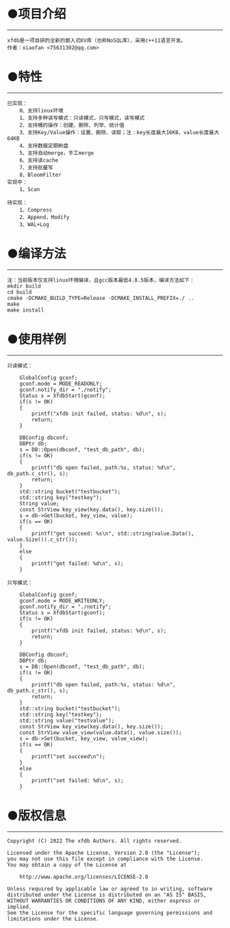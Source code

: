 # ●项目介绍   
***   
    xfdb是一项自研的全新的嵌入式KV库（也称NoSQL库），采用c++11语言开发。   
    作者：xiaofan <75631302@qq.com>   
   
# ●特性   
***    
    已实现：  
        0、支持linux环境
        1、支持多种读写模式：只读模式，只写模式，读写模式   
        2、支持桶的操作：创建、删除、列举、统计值   
        3、支持Key/Value操作：设置、删除、读取；注：key长度最大16KB，value长度最大64KB
        4、支持数据定期刷盘  
        5、支持自动merge，手工merge
        6、支持读cache
        7、支持批量写
        8、BloomFilter
    实现中：  
        1、Scan
   
    待实现：   
        1、Compress   
        2、Append，Modify   
        3、WAL+Log   
   
# ●编译方法   
***   
    注：当前版本仅支持linux环境编译，且gcc版本最低4.8.5版本，编译方法如下：   
    mkdir build   
    cd build    
    cmake -DCMAKE_BUILD_TYPE=Release -DCMAKE_INSTALL_PREFIX=./ ..   
    make   
    make install   
   
# ●使用样例   
***   
    只读模式：   
```  
	GlobalConfig gconf;
	gconf.mode = MODE_READONLY;
	gconf.notify_dir = "./notify";
	Status s = XfdbStart(gconf);
	if(s != OK)
	{
		printf("xfdb init failed, status: %d\n", s);
		return;
	}

	DBConfig dbconf;
	DBPtr db;
	s = DB::Open(dbconf, "test_db_path", db);
	if(s != OK)
	{
		printf("db open failed, path:%s, status: %d\n", db_path.c_str(), s);
		return;
	}
	std::string bucket("testbucket");
	std::string key("testkey");
	String value;
	const StrView key_view(key.data(), key.size());
	s = db->Get(bucket, key_view, value);
	if(s == OK)
	{
		printf("get succeed: %s\n", std::string(value.Data(), value.Size()).c_str());
	}
	else
	{
		printf("get failed: %d\n", s);
	}	
```  
    只写模式：   
```  
	GlobalConfig gconf;
	gconf.mode = MODE_WRITEONLY;
	gconf.notify_dir = "./notify";
	Status s = XfdbStart(gconf);
	if(s != OK)
	{
		printf("xfdb init failed, status: %d\n", s);
		return;
	}

	DBConfig dbconf;
	DBPtr db;
	s = DB::Open(dbconf, "test_db_path", db);
	if(s != OK)
	{
		printf("db open failed, path:%s, status: %d\n", db_path.c_str(), s);
		return;
	}
	std::string bucket("testbucket");
	std::string key("testkey");
	std::string value("testvalue");
	const StrView key_view(key.data(), key.size());
	const StrView value_view(value.data(), value.size());
	s = db->Set(bucket, key_view, value_view);
	if(s == OK)
	{
		printf("set succeed\n");
	}
	else
	{
		printf("set failed: %d\n", s);
	}
```  
   
# ●版权信息   
***   
    Copyright (C) 2022 The xfdb Authors. All rights reserved.   
   
    Licensed under the Apache License, Version 2.0 (the "License");   
    you may not use this file except in compliance with the License.   
    You may obtain a copy of the License at   
   
        http://www.apache.org/licenses/LICENSE-2.0   
   
    Unless required by applicable law or agreed to in writing, software   
    distributed under the License is distributed on an "AS IS" BASIS,   
    WITHOUT WARRANTIES OR CONDITIONS OF ANY KIND, either express or implied.   
    See the License for the specific language governing permissions and   
    limitations under the License.   
   
